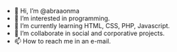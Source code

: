 - 👋 Hi, I’m @abraaonma
- 👀 I’m interested in programming.
- 🌱 I’m currently learning HTML, CSS, PHP, Javascript.
- 💞️ I’m collaborate in social and corporative projects.
- 📫 How to reach me in an e-mail.

<!---
abraaonma/abraaonma is a ✨ special ✨ repository because its `README.md` (this file) appears on your GitHub profile.
You can click the Preview link to take a look at your changes.
--->

